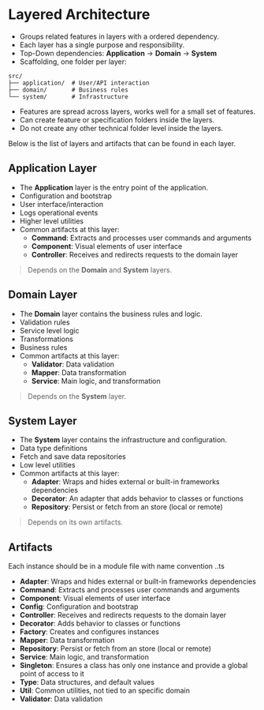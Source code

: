 # Layered Architecture

- Groups related features in layers with a ordered dependency.
- Each layer has a single purpose and responsibility.
- Top-Down dependencies: **Application** -> **Domain** -> **System**
- Scaffolding, one folder per layer:
  
```ascii
src/
├── application/  # User/API interaction
├── domain/       # Business rules
└── system/       # Infrastructure
```

- Features are spread across layers, works well for a small set of features.
- Can create feature or specification folders inside the layers.
- Do not create any other technical folder level inside the layers.


Below is the list of layers and artifacts that can be found in each layer.

## Application Layer
- The **Application** layer is the entry point of the application.
- Configuration and bootstrap
- User interface/interaction
- Logs operational events
- Higher level utilities
- Common artifacts at this layer:
  - **Command**: Extracts and processes user commands and arguments
  - **Component**: Visual elements of user interface
  - **Controller**: Receives and redirects requests to the domain layer

> Depends on the **Domain** and **System** layers.

## Domain Layer
- The **Domain** layer contains the business rules and logic.
- Validation rules
- Service level logic
- Transformations
- Business rules
- Common artifacts at this layer:
  - **Validator**: Data validation
  - **Mapper**: Data transformation
  - **Service**: Main logic, and transformation
  
> Depends on the **System** layer.

## System Layer
- The **System** layer contains the infrastructure and configuration.
- Data type definitions
- Fetch and save data repositories
- Low level utilities
- Common artifacts at this layer:
  - **Adapter**: Wraps and hides external or built-in frameworks dependencies
  - **Decorator**: An adapter that adds behavior to classes or functions
  - **Repository**: Persist or fetch from an store (local or remote)


> Depends on its own artifacts. 

## Artifacts

Each instance should be in a module file with name convention <intention>.<artifact>.ts 

- **Adapter**: Wraps and hides external or built-in frameworks dependencies
- **Command**: Extracts and processes user commands and arguments
- **Component**: Visual elements of user interface
- **Config**: Configuration and bootstrap
- **Controller**: Receives and redirects requests to the domain layer
- **Decorator**: Adds behavior to classes or functions
- **Factory**: Creates and configures instances
- **Mapper**: Data transformation
- **Repository**: Persist or fetch from an store (local or remote)
- **Service**: Main logic, and transformation
- **Singleton**: Ensures a class has only one instance and provide a global point of access to it
- **Type**: Data structures, and default values
- **Util**: Common utilities, not tied to an specific domain
- **Validator**: Data validation

